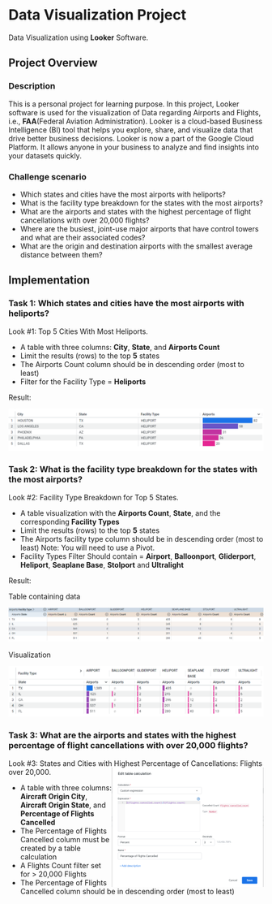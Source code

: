 # Data Visualization Project
Data Visualization using **Looker** Software.
## Project Overview
### Description
This is a personal project for learning purpose. In this project, Looker software is used for the visualization of Data regarding Airports and Flights, i.e., **FAA**(Federal Aviation Administration). Looker is a cloud-based Business Intelligence (BI) tool that helps you explore, share, and visualize data that drive better business decisions. Looker is now a part of the Google Cloud Platform. It allows anyone in your business to analyze and find insights into your datasets quickly.
### Challenge scenario
- Which states and cities have the most airports with heliports?
- What is the facility type breakdown for the states with the most airports?
- What are the airports and states with the highest percentage of flight cancellations with over 20,000 flights?
- Where are the busiest, joint-use major airports that have control towers and what are their associated codes?
- What are the origin and destination airports with the smallest average distance between them?
## Implementation
### Task 1: Which states and cities have the most airports with heliports?
Look #1: Top 5 Cities With Most Heliports.
- A table with three columns: **City**, **State**, and **Airports Count**
- Limit the results (rows) to the top **5** states
- The Airports Count column should be in descending order (most to least)
- Filter for the Facility Type = **Heliports**

Result:

<p align="center">
    <img src="https://github.com/Imranian/Data-Visualization-with-Looker/blob/main/Top%205%20cities%20with%20most%20heliports.png">
</p>

### Task 2: What is the facility type breakdown for the states with the most airports?
Look #2: Facility Type Breakdown for Top 5 States.
- A table visualization with the **Airports Count**, **State**, and the corresponding **Facility Types**
- Limit the results (rows) to the top **5** states
- The Airports facility type column should be in descending order (most to least)
Note: You will need to use a Pivot.
- Facility Types Filter Should contain = **Airport**, **Balloonport**, **Gliderport**, **Heliport**, **Seaplane Base**, **Stolport** and **Ultralight**

Result:

Table containing data
<p align="center">
    <img src="https://github.com/Imranian/Data-Visualization-with-Looker/blob/main/2.%20Facility%20type/Top%205%20Facility%20type.png">
</p>

Visualization
<p align="center">
    <img src="https://github.com/Imranian/Data-Visualization-with-Looker/blob/main/2.%20Facility%20type/Facility%20Type%20Breakdown%20for%20Top%205%20States.png">
</p>

### Task 3: What are the airports and states with the highest percentage of flight cancellations with over 20,000 flights?
Look #3: States and Cities with Highest Percentage of Cancellations: Flights over 20,000.
<img align="right" src="https://github.com/Imranian/Data-Visualization-with-Looker/blob/main/3.%20Percentage%20Cancelled/New%20percentage%20of%20flights%20cancelled%20table%20.png"/>

- A table with three columns: **Aircraft Origin City**, **Aircraft Origin State**, and **Percentage of Flights Cancelled**
- The Percentage of Flights Cancelled column must be created by a table calculation
- A Flights Count filter set for > 20,000 Flights
- The Percentage of Flights Cancelled column should be in descending order (most to least)
